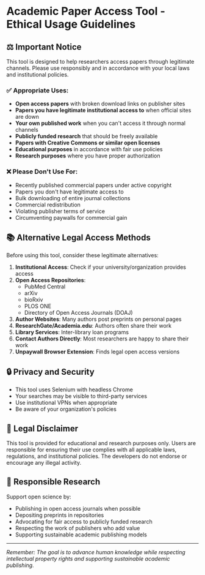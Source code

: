 # Academic Paper Access Tool - Ethical Usage Guidelines

## ⚖️ Important Notice

This tool is designed to help researchers access papers through legitimate channels. 
Please use responsibly and in accordance with your local laws and institutional policies.

### ✅ Appropriate Uses:
- **Open access papers** with broken download links on publisher sites
- **Papers you have legitimate institutional access to** when official sites are down
- **Your own published work** when you can't access it through normal channels
- **Publicly funded research** that should be freely available
- **Papers with Creative Commons or similar open licenses**
- **Educational purposes** in accordance with fair use policies
- **Research purposes** where you have proper authorization

### ❌ Please Don't Use For:
- Recently published commercial papers under active copyright
- Papers you don't have legitimate access to
- Bulk downloading of entire journal collections
- Commercial redistribution
- Violating publisher terms of service
- Circumventing paywalls for commercial gain

## 📚 Alternative Legal Access Methods

Before using this tool, consider these legitimate alternatives:

1. **Institutional Access**: Check if your university/organization provides access
2. **Open Access Repositories**: 
   - PubMed Central
   - arXiv
   - bioRxiv
   - PLOS ONE
   - Directory of Open Access Journals (DOAJ)
3. **Author Websites**: Many authors post preprints on personal pages
4. **ResearchGate/Academia.edu**: Authors often share their work
5. **Library Services**: Inter-library loan programs
6. **Contact Authors Directly**: Most researchers are happy to share their work
7. **Unpaywall Browser Extension**: Finds legal open access versions

## 🔒 Privacy and Security

- This tool uses Selenium with headless Chrome
- Your searches may be visible to third-party services
- Use institutional VPNs when appropriate
- Be aware of your organization's policies

## 📝 Legal Disclaimer

This tool is provided for educational and research purposes only. Users are responsible for ensuring their use complies with all applicable laws, regulations, and institutional policies. The developers do not endorse or encourage any illegal activity.

## 🤝 Responsible Research

Support open science by:
- Publishing in open access journals when possible
- Depositing preprints in repositories
- Advocating for fair access to publicly funded research
- Respecting the work of publishers who add value
- Supporting sustainable academic publishing models

---

*Remember: The goal is to advance human knowledge while respecting intellectual property rights and supporting sustainable academic publishing.*